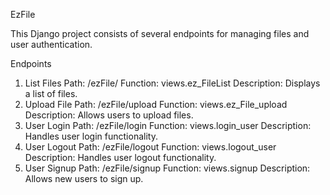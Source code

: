 EzFile

This Django project consists of several endpoints for managing files and user authentication.

Endpoints
1. List Files
Path: /ezFile/
Function: views.ez_FileList
Description: Displays a list of files.
2. Upload File
Path: /ezFile/upload
Function: views.ez_File_upload
Description: Allows users to upload files.
3. User Login
Path: /ezFile/login
Function: views.login_user
Description: Handles user login functionality.
4. User Logout
Path: /ezFile/logout
Function: views.logout_user
Description: Handles user logout functionality.
5. User Signup
Path: /ezFile/signup
Function: views.signup
Description: Allows new users to sign up.
